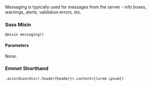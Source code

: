 Messaging is typically used for messages from the server - info boxes, warnings, alerts, validation errors, etc.

### Sass Mixin

`@mixin messaging()`

#### Parameters

None.

### Emmet Shorthand

```
.accordion>div>(.header{header}+.content>{lorem ipsum})
```
